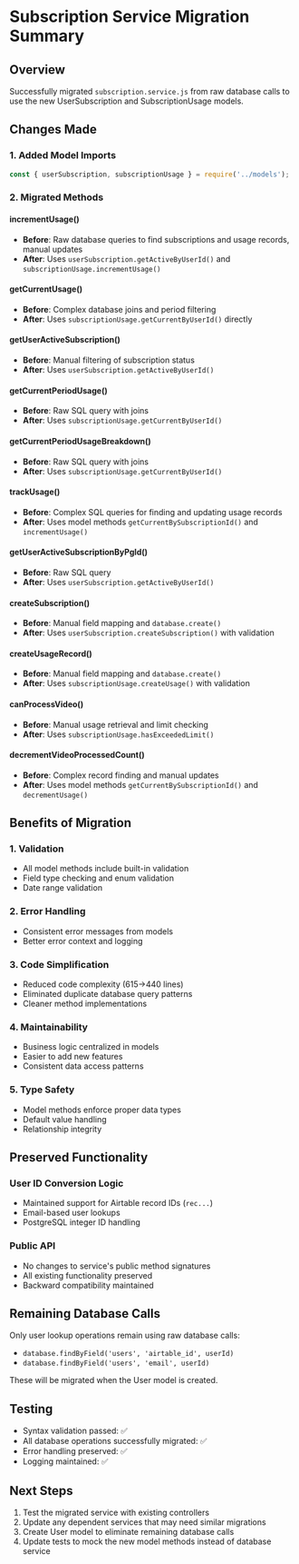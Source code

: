 # Subscription Service Migration Summary

## Overview
Successfully migrated `subscription.service.js` from raw database calls to use the new UserSubscription and SubscriptionUsage models.

## Changes Made

### 1. Added Model Imports
```javascript
const { userSubscription, subscriptionUsage } = require('../models');
```

### 2. Migrated Methods

#### incrementUsage()
- **Before**: Raw database queries to find subscriptions and usage records, manual updates
- **After**: Uses `userSubscription.getActiveByUserId()` and `subscriptionUsage.incrementUsage()`

#### getCurrentUsage()
- **Before**: Complex database joins and period filtering
- **After**: Uses `subscriptionUsage.getCurrentByUserId()` directly

#### getUserActiveSubscription()
- **Before**: Manual filtering of subscription status
- **After**: Uses `userSubscription.getActiveByUserId()`

#### getCurrentPeriodUsage()
- **Before**: Raw SQL query with joins
- **After**: Uses `subscriptionUsage.getCurrentByUserId()`

#### getCurrentPeriodUsageBreakdown()
- **Before**: Raw SQL query with joins
- **After**: Uses `subscriptionUsage.getCurrentByUserId()`

#### trackUsage()
- **Before**: Complex SQL queries for finding and updating usage records
- **After**: Uses model methods `getCurrentBySubscriptionId()` and `incrementUsage()`

#### getUserActiveSubscriptionByPgId()
- **Before**: Raw SQL query
- **After**: Uses `userSubscription.getActiveByUserId()`

#### createSubscription()
- **Before**: Manual field mapping and `database.create()`
- **After**: Uses `userSubscription.createSubscription()` with validation

#### createUsageRecord()
- **Before**: Manual field mapping and `database.create()`
- **After**: Uses `subscriptionUsage.createUsage()` with validation

#### canProcessVideo()
- **Before**: Manual usage retrieval and limit checking
- **After**: Uses `subscriptionUsage.hasExceededLimit()`

#### decrementVideoProcessedCount()
- **Before**: Complex record finding and manual updates
- **After**: Uses model methods `getCurrentBySubscriptionId()` and `decrementUsage()`

## Benefits of Migration

### 1. **Validation**
- All model methods include built-in validation
- Field type checking and enum validation
- Date range validation

### 2. **Error Handling**
- Consistent error messages from models
- Better error context and logging

### 3. **Code Simplification**
- Reduced code complexity (615→440 lines)
- Eliminated duplicate database query patterns
- Cleaner method implementations

### 4. **Maintainability**
- Business logic centralized in models
- Easier to add new features
- Consistent data access patterns

### 5. **Type Safety**
- Model methods enforce proper data types
- Default value handling
- Relationship integrity

## Preserved Functionality

### User ID Conversion Logic
- Maintained support for Airtable record IDs (`rec...`)
- Email-based user lookups
- PostgreSQL integer ID handling

### Public API
- No changes to service's public method signatures
- All existing functionality preserved
- Backward compatibility maintained

## Remaining Database Calls

Only user lookup operations remain using raw database calls:
- `database.findByField('users', 'airtable_id', userId)`
- `database.findByField('users', 'email', userId)`

These will be migrated when the User model is created.

## Testing

- Syntax validation passed: ✅
- All database operations successfully migrated: ✅
- Error handling preserved: ✅
- Logging maintained: ✅

## Next Steps

1. Test the migrated service with existing controllers
2. Update any dependent services that may need similar migrations
3. Create User model to eliminate remaining database calls
4. Update tests to mock the new model methods instead of database service